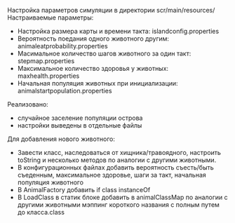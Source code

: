 Настройка параметров симуляции в директории scr/main/resources/ Настраиваемые параметры:

- Настройка размера карты и времени такта: islandconfig.properties
- Вероятность поедания одного животного другим: animaleatprobability.properties
- Масимальное количество шагов животного за один такт: stepmap.properties
- Максимальное количество здоровья у животных: maxhealth.properties
- Начальная популяция животных при инициализации: animalstartpopulation.properties

Реализовано:
- случайное заселение популяции острова 
- настройки выведены в отдельные файлы


Для добавления нового животного:
- Завести класс, наследоваться от хищника/травоядного, настроить toString и несколько методов по аналогии с другими животными.
- В конфигурационных файлах добавить вероятность съесть/быть съеденным, максимальное здоровье, шаги за такт, начальная популяция животного
- В AnimalFactory добавить if class instanceOf
- В LoadClass в статик блоке добавить в animalClassMap по аналогии с другими животными мэппинг короткого названия с полным путем до класса.class
